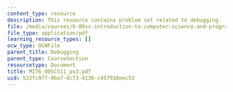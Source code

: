 ```yaml
---
content_type: resource
description: This resource contains problem set related to debugging.
file: /media/courses/6-00sc-introduction-to-computer-science-and-programming-spring-2011/522fc9779ba7dc734136c457918eec53_MIT6_00SCS11_ps3.pdf
file_type: application/pdf
learning_resource_types: []
ocw_type: OCWFile
parent_title: Debugging
parent_type: CourseSection
resourcetype: Document
title: MIT6_00SCS11_ps3.pdf
uid: 522fc977-9ba7-dc73-4136-c457918eec53
---
```

